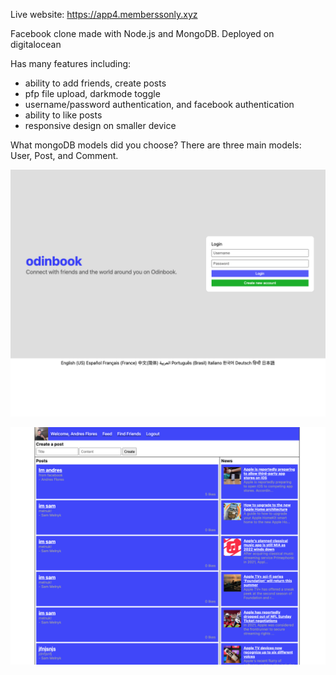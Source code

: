 Live website: https://app4.memberssonly.xyz

Facebook clone made with Node.js and MongoDB. Deployed on digitalocean

Has many features including:
- ability to add friends, create posts
- pfp file upload, darkmode toggle
- username/password authentication, and facebook authentication
- ability to like posts
- responsive design on smaller device

What mongoDB models did you choose?
There are three main models: User, Post, and Comment. 


![alt](./website-screenshots/ss.png)

![alt](./website-screenshots/homepage.png)
